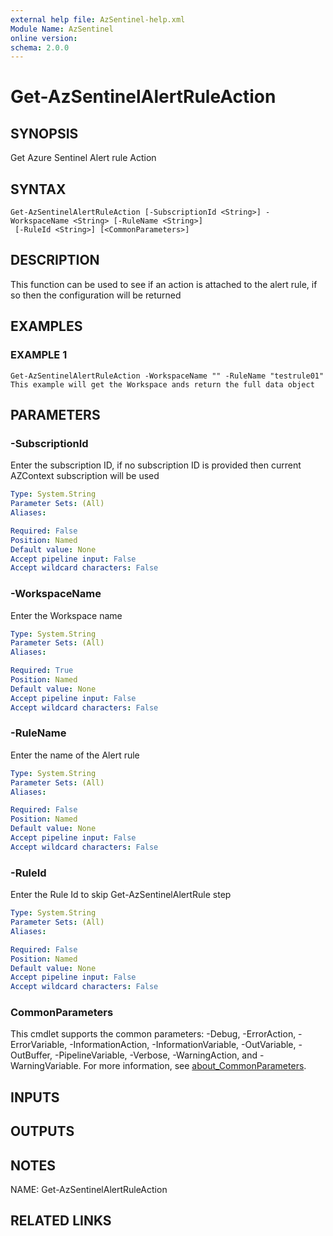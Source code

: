 ```yaml
---
external help file: AzSentinel-help.xml
Module Name: AzSentinel
online version:
schema: 2.0.0
---
```


# Get-AzSentinelAlertRuleAction

## SYNOPSIS
Get Azure Sentinel Alert rule Action

## SYNTAX

```
Get-AzSentinelAlertRuleAction [-SubscriptionId <String>] -WorkspaceName <String> [-RuleName <String>]
 [-RuleId <String>] [<CommonParameters>]
```

## DESCRIPTION
This function can be used to see if an action is attached to the alert rule, if so then the configuration will be returned

## EXAMPLES

### EXAMPLE 1
```
Get-AzSentinelAlertRuleAction -WorkspaceName "" -RuleName "testrule01"
This example will get the Workspace ands return the full data object
```

## PARAMETERS

### -SubscriptionId
Enter the subscription ID, if no subscription ID is provided then current AZContext subscription will be used

```yaml
Type: System.String
Parameter Sets: (All)
Aliases:

Required: False
Position: Named
Default value: None
Accept pipeline input: False
Accept wildcard characters: False
```

### -WorkspaceName
Enter the Workspace name

```yaml
Type: System.String
Parameter Sets: (All)
Aliases:

Required: True
Position: Named
Default value: None
Accept pipeline input: False
Accept wildcard characters: False
```

### -RuleName
Enter the name of the Alert rule

```yaml
Type: System.String
Parameter Sets: (All)
Aliases:

Required: False
Position: Named
Default value: None
Accept pipeline input: False
Accept wildcard characters: False
```

### -RuleId
Enter the Rule Id to skip Get-AzSentinelAlertRule step

```yaml
Type: System.String
Parameter Sets: (All)
Aliases:

Required: False
Position: Named
Default value: None
Accept pipeline input: False
Accept wildcard characters: False
```

### CommonParameters
This cmdlet supports the common parameters: -Debug, -ErrorAction, -ErrorVariable, -InformationAction, -InformationVariable, -OutVariable, -OutBuffer, -PipelineVariable, -Verbose, -WarningAction, and -WarningVariable. For more information, see [about_CommonParameters](http://go.microsoft.com/fwlink/?LinkID=113216).

## INPUTS

## OUTPUTS

## NOTES
NAME: Get-AzSentinelAlertRuleAction

## RELATED LINKS
